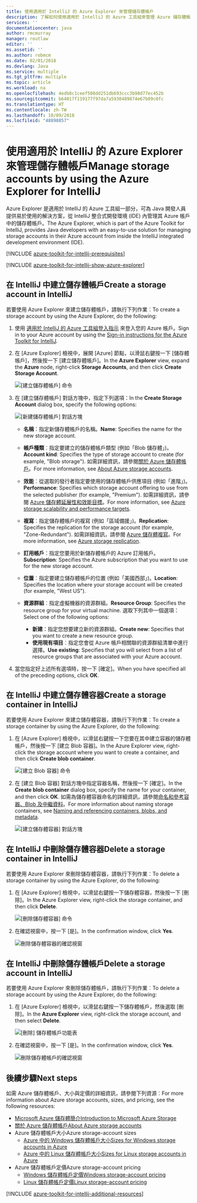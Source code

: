 ```yaml
---
title: 使用適用於 IntelliJ 的 Azure Explorer 來管理儲存體帳戶
description: 了解如何使用適用於 IntelliJ 的 Azure 工具組來管理 Azure 儲存體帳戶。
services: ''
documentationcenter: java
author: rmcmurray
manager: routlaw
editor: ''
ms.assetid: ''
ms.author: robmcm
ms.date: 02/01/2018
ms.devlang: Java
ms.service: multiple
ms.tgt_pltfrm: multiple
ms.topic: article
ms.workload: na
ms.openlocfilehash: 4edb8c1ceef508dd251db693ccc3b98d77ec452b
ms.sourcegitcommit: b64017f119177f97da7a5930489874e67b09c0fc
ms.translationtype: HT
ms.contentlocale: zh-TW
ms.lasthandoff: 10/09/2018
ms.locfileid: "48898857"
---
```

# <a name="manage-storage-accounts-by-using-the-azure-explorer-for-intellij"></a><span data-ttu-id="f83ef-103">使用適用於 IntelliJ 的 Azure Explorer 來管理儲存體帳戶</span><span class="sxs-lookup"><span data-stu-id="f83ef-103">Manage storage accounts by using the Azure Explorer for IntelliJ</span></span>

<span data-ttu-id="f83ef-104">Azure Explorer 是適用於 IntelliJ 的 Azure 工具組一部分，可為 Java 開發人員提供易於使用的解決方案，從 IntelliJ 整合式開發環境 (IDE) 內管理其 Azure 帳戶中的儲存體帳戶。</span><span class="sxs-lookup"><span data-stu-id="f83ef-104">The Azure Explorer, which is part of the Azure Toolkit for IntelliJ, provides Java developers with an easy-to-use solution for managing storage accounts in their Azure account from inside the IntelliJ integrated development environment (IDE).</span></span>

[!INCLUDE [azure-toolkit-for-intellij-prerequisites](../includes/azure-toolkit-for-intellij-prerequisites.md)]

[!INCLUDE [azure-toolkit-for-intellij-show-azure-explorer](../includes/azure-toolkit-for-intellij-show-azure-explorer.md)]

## <a name="create-a-storage-account-in-intellij"></a><span data-ttu-id="f83ef-105">在 IntelliJ 中建立儲存體帳戶</span><span class="sxs-lookup"><span data-stu-id="f83ef-105">Create a storage account in IntelliJ</span></span>

<span data-ttu-id="f83ef-106">若要使用 Azure Explorer 來建立儲存體帳戶，請執行下列作業︰</span><span class="sxs-lookup"><span data-stu-id="f83ef-106">To create a storage account by using the Azure Explorer, do the following:</span></span>

1. <span data-ttu-id="f83ef-107">使用 [適用於 IntelliJ 的 Azure 工具組登入指示] 來登入您的 Azure 帳戶。</span><span class="sxs-lookup"><span data-stu-id="f83ef-107">Sign in to your Azure account by using the [Sign-in instructions for the Azure Toolkit for IntelliJ].</span></span> 

2. <span data-ttu-id="f83ef-108">在 [Azure Explorer] 檢視中，展開 [Azure] 節點，以滑鼠右鍵按一下 [儲存體帳戶]，然後按一下 [建立儲存體帳戶]。</span><span class="sxs-lookup"><span data-stu-id="f83ef-108">In the **Azure Explorer** view, expand the **Azure** node, right-click **Storage Accounts**, and then click **Create Storage Account**.</span></span>

   ![[建立儲存體帳戶] 命令][CS01]

3. <span data-ttu-id="f83ef-110">在 [建立儲存體帳戶] 對話方塊中，指定下列選項：</span><span class="sxs-lookup"><span data-stu-id="f83ef-110">In the **Create Storage Account** dialog box, specify the following options:</span></span>

   ![[新建儲存體帳戶] 對話方塊][CS02]

   * <span data-ttu-id="f83ef-112">**名稱**：指定新儲存體帳戶的名稱。</span><span class="sxs-lookup"><span data-stu-id="f83ef-112">**Name**: Specifies the name for the new storage account.</span></span>

   * <span data-ttu-id="f83ef-113">**帳戶種類**︰指定要建立的儲存體帳戶類型 (例如「Blob 儲存體」)。</span><span class="sxs-lookup"><span data-stu-id="f83ef-113">**Account kind**: Specifies the type of storage account to create (for example, "Blob storage").</span></span> <span data-ttu-id="f83ef-114">如需詳細資訊，請參閱[關於 Azure 儲存體帳戶]。</span><span class="sxs-lookup"><span data-stu-id="f83ef-114">For more information, see [About Azure storage accounts].</span></span> 

   * <span data-ttu-id="f83ef-115">**效能**︰從選取的發行者指定要使用的儲存體帳戶供應項目 (例如「進階」)。</span><span class="sxs-lookup"><span data-stu-id="f83ef-115">**Performance**: Specifies which storage account offering to use from the selected publisher (for example, "Premium").</span></span> <span data-ttu-id="f83ef-116">如需詳細資訊，請參閱 [Azure 儲存體延展性和效能目標]。</span><span class="sxs-lookup"><span data-stu-id="f83ef-116">For more information, see [Azure storage scalability and performance targets].</span></span> 

   * <span data-ttu-id="f83ef-117">**複寫**︰指定儲存體帳戶的複寫 (例如「區域備援」)。</span><span class="sxs-lookup"><span data-stu-id="f83ef-117">**Replication**: Specifies the replication for the storage account (for example, "Zone-Redundant").</span></span> <span data-ttu-id="f83ef-118">如需詳細資訊，請參閱 [Azure 儲存體複寫]。</span><span class="sxs-lookup"><span data-stu-id="f83ef-118">For more information, see [Azure storage replication].</span></span> 

   * <span data-ttu-id="f83ef-119">**訂用帳戶**：指定您要用於新儲存體帳戶的 Azure 訂用帳戶。</span><span class="sxs-lookup"><span data-stu-id="f83ef-119">**Subscription**: Specifies the Azure subscription that you want to use for the new storage account.</span></span>

   * <span data-ttu-id="f83ef-120">**位置**︰指定要建立儲存體帳戶的位置 (例如「美國西部」)。</span><span class="sxs-lookup"><span data-stu-id="f83ef-120">**Location**: Specifies the location where your storage account will be created (for example, "West US").</span></span>

   * <span data-ttu-id="f83ef-121">**資源群組**︰指定虛擬機器的資源群組。</span><span class="sxs-lookup"><span data-stu-id="f83ef-121">**Resource Group**: Specifies the resource group for your virtual machine.</span></span> <span data-ttu-id="f83ef-122">選取下列其中一個選項：</span><span class="sxs-lookup"><span data-stu-id="f83ef-122">Select one of the following options:</span></span>
      * <span data-ttu-id="f83ef-123">**新建**：指定您想要建立新的資源群組。</span><span class="sxs-lookup"><span data-stu-id="f83ef-123">**Create new**: Specifies that you want to create a new resource group.</span></span>
      * <span data-ttu-id="f83ef-124">**使用現有項目**︰指定您會從 Azure 帳戶相關聯的資源群組清單中進行選擇。</span><span class="sxs-lookup"><span data-stu-id="f83ef-124">**Use existing**: Specifies that you will select from a list of resource groups that are associated with your Azure account.</span></span>

4. <span data-ttu-id="f83ef-125">當您指定好上述所有選項時，按一下 [確定]。</span><span class="sxs-lookup"><span data-stu-id="f83ef-125">When you have specified all of the preceding options, click **OK**.</span></span>

## <a name="create-a-storage-container-in-intellij"></a><span data-ttu-id="f83ef-126">在 IntelliJ 中建立儲存體容器</span><span class="sxs-lookup"><span data-stu-id="f83ef-126">Create a storage container in IntelliJ</span></span>

<span data-ttu-id="f83ef-127">若要使用 Azure Explorer 來建立儲存體容器，請執行下列作業︰</span><span class="sxs-lookup"><span data-stu-id="f83ef-127">To create a storage container by using the Azure Explorer, do the following:</span></span>

1. <span data-ttu-id="f83ef-128">在 [Azure Explorer] 檢視中，以滑鼠右鍵按一下您要在其中建立容器的儲存體帳戶，然後按一下 [建立 Blob 容器]。</span><span class="sxs-lookup"><span data-stu-id="f83ef-128">In the Azure Explorer view, right-click the storage account where you want to create a container, and then click **Create blob container**.</span></span>

   ![[建立 Blob 容器] 命令][CC01]

2. <span data-ttu-id="f83ef-130">在 [建立 Blob 容器] 對話方塊中指定容器名稱，然後按一下 [確定]。</span><span class="sxs-lookup"><span data-stu-id="f83ef-130">In the **Create blob container** dialog box, specify the name for your container, and then click **OK**.</span></span> <span data-ttu-id="f83ef-131">如需為儲存體容器命名的詳細資訊，請參閱[命名和參考容器、Blob 及中繼資料]。</span><span class="sxs-lookup"><span data-stu-id="f83ef-131">For more information about naming storage containers, see [Naming and referencing containers, blobs, and metadata].</span></span>

   ![[建立儲存體容器] 對話方塊][CC02]

## <a name="delete-a-storage-container-in-intellij"></a><span data-ttu-id="f83ef-133">在 IntelliJ 中刪除儲存體容器</span><span class="sxs-lookup"><span data-stu-id="f83ef-133">Delete a storage container in IntelliJ</span></span>

<span data-ttu-id="f83ef-134">若要使用 Azure Explorer 來刪除儲存體容器，請執行下列作業︰</span><span class="sxs-lookup"><span data-stu-id="f83ef-134">To delete a storage container by using the Azure Explorer, do the following:</span></span>

1. <span data-ttu-id="f83ef-135">在 [Azure Explorer] 檢視中，以滑鼠右鍵按一下儲存體容器，然後按一下 [刪除]。</span><span class="sxs-lookup"><span data-stu-id="f83ef-135">In the Azure Explorer view, right-click the storage container, and then click **Delete**.</span></span>

   ![[刪除儲存體容器] 命令][DC01]

2. <span data-ttu-id="f83ef-137">在確認視窗中，按一下 [是]。</span><span class="sxs-lookup"><span data-stu-id="f83ef-137">In the confirmation window, click **Yes**.</span></span>

   ![刪除儲存體容器的確認視窗][DC02]

## <a name="delete-a-storage-account-in-intellij"></a><span data-ttu-id="f83ef-139">在 IntelliJ 中刪除儲存體帳戶</span><span class="sxs-lookup"><span data-stu-id="f83ef-139">Delete a storage account in IntelliJ</span></span>

<span data-ttu-id="f83ef-140">若要使用 Azure Explorer 來刪除儲存體帳戶，請執行下列作業︰</span><span class="sxs-lookup"><span data-stu-id="f83ef-140">To delete a storage account by using the Azure Explorer, do the following:</span></span>

1. <span data-ttu-id="f83ef-141">在 [Azure Explorer] 檢視中，以滑鼠右鍵按一下儲存體帳戶，然後選取 [刪除]。</span><span class="sxs-lookup"><span data-stu-id="f83ef-141">In the **Azure Explorer** view, right-click the storage account, and then select **Delete**.</span></span>

   ![[刪除] 儲存體帳戶功能表][DS01]

2. <span data-ttu-id="f83ef-143">在確認視窗中，按一下 [是]。</span><span class="sxs-lookup"><span data-stu-id="f83ef-143">In the confirmation window, click **Yes**.</span></span>

   ![刪除儲存體帳戶的確認視窗][DS02]

## <a name="next-steps"></a><span data-ttu-id="f83ef-145">後續步驟</span><span class="sxs-lookup"><span data-stu-id="f83ef-145">Next steps</span></span>

<span data-ttu-id="f83ef-146">如需 Azure 儲存體帳戶、大小與定價的詳細資訊，請參閱下列資源︰</span><span class="sxs-lookup"><span data-stu-id="f83ef-146">For more information about Azure storage accounts, sizes, and pricing, see the following resources:</span></span>

* <span data-ttu-id="f83ef-147">[Microsoft Azure 儲存體簡介]</span><span class="sxs-lookup"><span data-stu-id="f83ef-147">[Introduction to Microsoft Azure Storage]</span></span>
* <span data-ttu-id="f83ef-148">[關於 Azure 儲存體帳戶]</span><span class="sxs-lookup"><span data-stu-id="f83ef-148">[About Azure storage accounts]</span></span>
* <span data-ttu-id="f83ef-149">Azure 儲存體帳戶大小</span><span class="sxs-lookup"><span data-stu-id="f83ef-149">Azure storage-account sizes</span></span>
  * <span data-ttu-id="f83ef-150">[Azure 中的 Windows 儲存體帳戶大小]</span><span class="sxs-lookup"><span data-stu-id="f83ef-150">[Sizes for Windows storage accounts in Azure]</span></span>
  * <span data-ttu-id="f83ef-151">[Azure 中的 Linux 儲存體帳戶大小]</span><span class="sxs-lookup"><span data-stu-id="f83ef-151">[Sizes for Linux storage accounts in Azure]</span></span>
* <span data-ttu-id="f83ef-152">Azure 儲存體帳戶定價</span><span class="sxs-lookup"><span data-stu-id="f83ef-152">Azure storage-account pricing</span></span>
  * <span data-ttu-id="f83ef-153">[Windows 儲存體帳戶定價]</span><span class="sxs-lookup"><span data-stu-id="f83ef-153">[Windows storage-account pricing]</span></span>
  * <span data-ttu-id="f83ef-154">[Linux 儲存體帳戶定價]</span><span class="sxs-lookup"><span data-stu-id="f83ef-154">[Linux storage-account pricing]</span></span>

[!INCLUDE [azure-toolkit-for-intellij-additional-resources](../includes/azure-toolkit-for-intellij-additional-resources.md)]

<!-- URL List -->

[適用於 IntelliJ 的 Azure 工具組登入指示]: ./azure-toolkit-for-intellij-sign-in-instructions.md
[Sign-in instructions for the Azure Toolkit for IntelliJ]: ./azure-toolkit-for-intellij-sign-in-instructions.md
[Microsoft Azure 儲存體簡介]: /azure/storage/storage-introduction
[Introduction to Microsoft Azure Storage]: /azure/storage/storage-introduction
[關於 Azure 儲存體帳戶]: /azure/storage/storage-create-storage-account
[About Azure storage accounts]: /azure/storage/storage-create-storage-account
[Azure 儲存體複寫]: /azure/storage/storage-redundancy
[Azure storage replication]: /azure/storage/storage-redundancy
[Azure 儲存體延展性和效能目標]: /azure/storage/storage-scalability-targets
[Azure storage scalability and Performance Targets]: /azure/storage/storage-scalability-targets
[命名和參考容器、Blob 及中繼資料]: http://go.microsoft.com/fwlink/?LinkId=255555
[Naming and referencing containers, blobs, and metadata]: http://go.microsoft.com/fwlink/?LinkId=255555

[Azure 中的 Windows 儲存體帳戶大小]: /azure/virtual-machines/virtual-machines-windows-sizes
[Sizes for Windows storage accounts in Azure]: /azure/virtual-machines/virtual-machines-windows-sizes
[Azure 中的 Linux 儲存體帳戶大小]: /azure/virtual-machines/virtual-machines-linux-sizes
[Sizes for Linux storage accounts in Azure]: /azure/virtual-machines/virtual-machines-linux-sizes
[Windows 儲存體帳戶定價]: /pricing/details/virtual-machines/windows/
[Windows storage-account pricing]: /pricing/details/virtual-machines/windows/
[Linux 儲存體帳戶定價]: /pricing/details/virtual-machines/linux/
[Linux storage-account pricing]: /pricing/details/virtual-machines/linux/

<!-- IMG List -->

[CS01]: media/azure-toolkit-for-intellij-managing-storage-accounts-using-azure-explorer/CS01.png
[CS02]: media/azure-toolkit-for-intellij-managing-storage-accounts-using-azure-explorer/CS02.png
[CC01]: media/azure-toolkit-for-intellij-managing-storage-accounts-using-azure-explorer/CC01.png
[CC02]: media/azure-toolkit-for-intellij-managing-storage-accounts-using-azure-explorer/CC02.png

[DS01]: media/azure-toolkit-for-intellij-managing-storage-accounts-using-azure-explorer/DS01.png
[DS02]: media/azure-toolkit-for-intellij-managing-storage-accounts-using-azure-explorer/DS02.png
[DC01]: media/azure-toolkit-for-intellij-managing-storage-accounts-using-azure-explorer/DC01.png
[DC02]: media/azure-toolkit-for-intellij-managing-storage-accounts-using-azure-explorer/DC02.png

